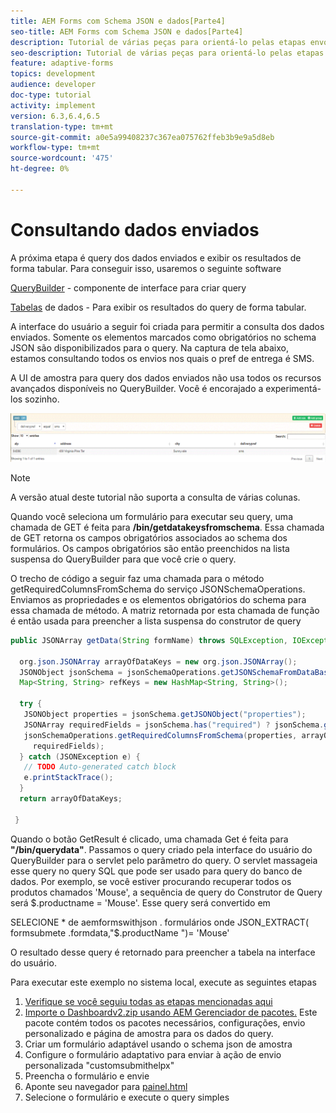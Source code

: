 ```yaml
---
title: AEM Forms com Schema JSON e dados[Parte4]
seo-title: AEM Forms com Schema JSON e dados[Parte4]
description: Tutorial de várias peças para orientá-lo pelas etapas envolvidas na criação do Formulário adaptável com o schema JSON e consulta dos dados enviados.
seo-description: Tutorial de várias peças para orientá-lo pelas etapas envolvidas na criação do Formulário adaptável com o schema JSON e consulta dos dados enviados.
feature: adaptive-forms
topics: development
audience: developer
doc-type: tutorial
activity: implement
version: 6.3,6.4,6.5
translation-type: tm+mt
source-git-commit: a0e5a99408237c367ea075762ffeb3b9e9a5d8eb
workflow-type: tm+mt
source-wordcount: '475'
ht-degree: 0%

---
```



# Consultando dados enviados


A próxima etapa é query dos dados enviados e exibir os resultados de forma tabular. Para conseguir isso, usaremos o seguinte software

[QueryBuilder](https://querybuilder.js.org/)  - componente de interface para criar query

[Tabelas](https://datatables.net/) de dados - Para exibir os resultados do query de forma tabular.

A interface do usuário a seguir foi criada para permitir a consulta dos dados enviados. Somente os elementos marcados como obrigatórios no schema JSON são disponibilizados para o query. Na captura de tela abaixo, estamos consultando todos os envios nos quais o pref de entrega é SMS.

A UI de amostra para query dos dados enviados não usa todos os recursos avançados disponíveis no QueryBuilder. Você é encorajado a experimentá-los sozinho.

![querybuilder](assets/querybuilderui.gif)

>[!NOTE]
>
>A versão atual deste tutorial não suporta a consulta de várias colunas.

Quando você seleciona um formulário para executar seu query, uma chamada de GET é feita para **/bin/getdatakeysfromschema**. Essa chamada de GET retorna os campos obrigatórios associados ao schema dos formulários. Os campos obrigatórios são então preenchidos na lista suspensa do QueryBuilder para que você crie o query.

O trecho de código a seguir faz uma chamada para o método getRequiredColumnsFromSchema do serviço JSONSchemaOperations. Enviamos as propriedades e os elementos obrigatórios do schema para essa chamada de método. A matriz retornada por esta chamada de função é então usada para preencher a lista suspensa do construtor de query

```java
public JSONArray getData(String formName) throws SQLException, IOException {

  org.json.JSONArray arrayOfDataKeys = new org.json.JSONArray();
  JSONObject jsonSchema = jsonSchemaOperations.getJSONSchemaFromDataBase(formName);
  Map<String, String> refKeys = new HashMap<String, String>();

  try {
   JSONObject properties = jsonSchema.getJSONObject("properties");
   JSONArray requiredFields = jsonSchema.has("required") ? jsonSchema.getJSONArray("required") : null;
   jsonSchemaOperations.getRequiredColumnsFromSchema(properties, arrayOfDataKeys, "", jsonSchema, refKeys,
     requiredFields);
  } catch (JSONException e) {
   // TODO Auto-generated catch block
   e.printStackTrace();
  }
  return arrayOfDataKeys;

 }
```

Quando o botão GetResult é clicado, uma chamada Get é feita para **&quot;/bin/querydata&quot;**. Passamos o query criado pela interface do usuário do QueryBuilder para o servlet pelo parâmetro do query. O servlet massageia esse query no query SQL que pode ser usado para query do banco de dados. Por exemplo, se você estiver procurando recuperar todos os produtos chamados &#39;Mouse&#39;, a sequência de query do Construtor de Query será $.productname = &#39;Mouse&#39;. Esse query será convertido em

SELECIONE * de aemformswithjson .  formulários onde JSON_EXTRACT( formsubmete .formdata,&quot;$.productName &quot;)= &#39;Mouse&#39;

O resultado desse query é retornado para preencher a tabela na interface do usuário.

Para executar este exemplo no sistema local, execute as seguintes etapas

1. [Verifique se você seguiu todas as etapas mencionadas aqui](part2.md)
1. [Importe o Dashboardv2.zip usando AEM Gerenciador de pacotes.](assets/dashboardv2.zip) Este pacote contém todos os pacotes necessários, configurações, envio personalizado e página de amostra para os dados do query.
1. Criar um formulário adaptável usando o schema json de amostra
1. Configure o formulário adaptativo para enviar à ação de envio personalizada &quot;customsubmithelpx&quot;
1. Preencha o formulário e envie
1. Aponte seu navegador para [painel.html](http://localhost:4502/content/AemForms/dashboard.html)
1. Selecione o formulário e execute o query simples

